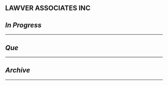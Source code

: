 ## LAWVER  ASSOCIATES INC

## *In Progress*

--------------------

## *Que*

-----------------------------------
## *Archive*

-----------------------------------

